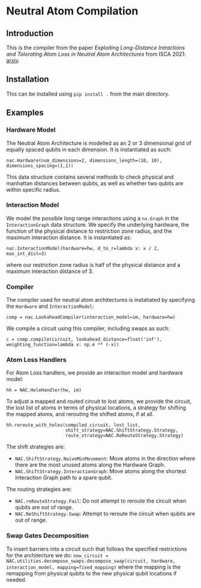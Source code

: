 # Neutral Atom Compilation

## Introduction
This is the compiler from the paper _Exploiting Long-Distance Intractions and Tolerating Atom Loss in Neutral Atom Architectures_ from ISCA 2021: [arxiv]().

## Installation
This can be installed using `pip install .` from the main directory.

## Examples

### Hardware Model
The Neutral Atom Architecture is modelled as an 2 or 3 dimensional grid of equally spaced qubits in each dimension.  It is instantiated as such:
```
nac.Hardware(num_dimensions=2, dimensions_length=(10, 10), dimensions_spacing=(1,1))
```

This data structure contains several methods to check physical and manhattan distances between qubits, as well as whether two qubits are within specific radius.

### Interaction Model
We model the possible long range interactions using a `nx.Graph` in the `InteractionGraph` data structure.  We specify the underlying hardware, the function of the physical distance to restriction zone radius, and the maximum interaction distance. It is instantiated as:
```
nac.InteractionModel(hardware=hw, d_to_r=lambda x: x / 2, max_int_dist=3)
```
where our restriction zone radius is half of the physical distance and a maximum interaction distance of 3.

### Compiler
The compiler used for neutral atom architectures is instatiated by specifying the `Hardware` and `InteractionModel`:
```
comp = nac.LookaheadCompiler(interaction_model=im, hardware=hw)
```
We compile a circuit using this compiler, including swaps as such:
```
c = comp.compile(circuit, lookahead_distance=float('inf'), weighting_function=lambda x: np.e ** (-x))
```

### Atom Loss Handlers
For Atom Loss handlers, we provide an interaction model and hardware model:
```
hh = NAC.HoleHandler(hw, im)
```
To adjust a mapped and routed circuit to lost atoms, we provide the circuit, the lost list of atoms in terms of physical locations, a strategy for shifting the mapped atoms, and rerouting the shifted atoms, if at all.
```
hh.reroute_with_holes(compiled_circuit, lost_list,
                      shift_strategy=NAC.ShiftStrategy.Strategy,
                      route_strategy=NAC.ReRouteStrategy.Strategy)
```

The shift strategies are:
- `NAC.ShiftStrategy.NaiveMinMovement`: Move atoms in the direction where there are the most unused atoms along the Hardware Graph.
- `NAC.ShiftStrategy.InteractionGraph`: Move atoms along the shortest Interaction Graph path to a spare qubit.

The routing strategies are:
- `NAC.reRouteStrategy.Fail`: Do not attempt to reroute the circuit when qubits are out of range.
- `NAC.ReShiftStrategy.Swap`: Attempt to reroute the circuit when qubits are out of range.

### Swap Gates Decomposition
To insert barriers into a circuit such that follows the specified restrictions for the architecture we do:
`new_circuit = NAC.utilities.decompose_swaps.decompose_swap(circuit, hardware, interaction_model, mapping=fixed_mapping)`
where the mapping is the remapping from physical qubits to the new physical qubit locations if needed.